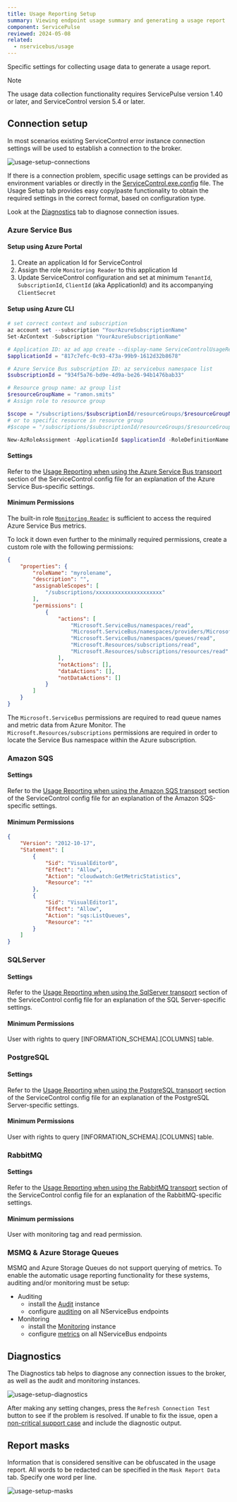 ```yaml
---
title: Usage Reporting Setup
summary: Viewing endpoint usage summary and generating a usage report
component: ServicePulse
reviewed: 2024-05-08
related:
  - nservicebus/usage
---
```


Specific settings for collecting usage data to generate a usage report.

> [!NOTE]
> The usage data collection functionality requires ServicePulse version 1.40 or later, and ServiceControl version 5.4 or later.

## Connection setup

In most scenarios existing ServiceControl error instance connection settings will be used to establish a connection to the broker.

![usage-setup-connections](images/usage-setup-connection.png "width=600")

If there is a connection problem, specific usage settings can be provided as environment variables or directly in the [ServiceControl.exe.config](/servicecontrol/servicecontrol-instances/configuration.md) file.
The Usage Setup tab provides easy copy/paste functionality to obtain the required settings in the correct format, based on configuration type.

Look at the [Diagnostics](#diagnostics) tab to diagnose connection issues.

### Azure Service Bus

#### Setup using Azure Portal

1. Create an application Id for ServiceControl
2. Assign the role `Monitoring Reader` to this application Id
3. Update ServiceControl configuration and set at minimum `TenantId`, `SubscriptionId`, `ClientId` (aka ApplicationId) and its accompanying `ClientSecret`


#### Setup using Azure CLI

```ps1
# set correct context and subscription
az account set --subscription "YourAzureSubscriptionName"
Set-AzContext -Subscription "YourAzureSubscriptionName"

# Application ID: az ad app create --display-name ServiceControlUsageReporting
$applicationId = "817c7efc-0c93-473a-99b9-1612d32b8678"

# Azure Service Bus subscription ID: az servicebus namespace list
$subscriptionId = "934f5a76-bd9e-4d9a-be26-94b1476bab33"

# Resource group name: az group list
$resourceGroupName = "ramon.smits"
# Assign role to resource group

$scope = "/subscriptions/$subscriptionId/resourceGroups/$resourceGroupName"
# or to specific resource in resource group 
#$scope = "/subscriptions/$subscriptionId/resourceGroups/$resourceGroupName/providers/Microsoft.ServiceBus/namespaces/$namespaceName

New-AzRoleAssignment -ApplicationId $applicationId -RoleDefinitionName "Monitoring Reader" -Scope $scope
```

#### Settings

Refer to the [Usage Reporting when using the Azure Service Bus transport](/servicecontrol/servicecontrol-instances/configuration.md#usage-reporting-when-using-the-azure-service-bus-transport) section of the ServiceControl config file for an explanation of the Azure Service Bus-specific settings.

#### Minimum Permissions

The built-in role [`Monitoring Reader`](https://learn.microsoft.com/en-us/azure/azure-monitor/roles-permissions-security#monitoring-reader) is sufficient to access the required Azure Service Bus metrics.

To lock it down even further to the minimally required permissions, create a custom role with the following permissions:

```json
{
    "properties": {
        "roleName": "myrolename",
        "description": "",
        "assignableScopes": [
            "/subscriptions/xxxxxxxxxxxxxxxxxxxxx"
        ],
        "permissions": [
            {
                "actions": [
                    "Microsoft.ServiceBus/namespaces/read",
                    "Microsoft.ServiceBus/namespaces/providers/Microsoft.Insights/metricDefinitions/read",
                    "Microsoft.ServiceBus/namespaces/queues/read",
                    "Microsoft.Resources/subscriptions/read",
                    "Microsoft.Resources/subscriptions/resources/read"
                ],
                "notActions": [],
                "dataActions": [],
                "notDataActions": []
            }
        ]
    }
}
```


The `Microsoft.ServiceBus` permissions are required to read queue names and metric data from Azure Monitor. The `Microsoft.Resources/subscriptions` permissions are required in order to locate the Service Bus namespace within the Azure subscription.

### Amazon SQS

#### Settings

Refer to the [Usage Reporting when using the Amazon SQS transport](/servicecontrol/servicecontrol-instances/configuration.md#usage-reporting-when-using-the-amazon-sqs-transport) section of the ServiceControl config file for an explanation of the Amazon SQS-specific settings.

#### Minimum Permissions

```json
{
    "Version": "2012-10-17",
    "Statement": [
        {
            "Sid": "VisualEditor0",
            "Effect": "Allow",
            "Action": "cloudwatch:GetMetricStatistics",
            "Resource": "*"
        },
        {
            "Sid": "VisualEditor1",
            "Effect": "Allow",
            "Action": "sqs:ListQueues",
            "Resource": "*"
        }
    ]
}
```

### SQLServer

#### Settings

Refer to the [Usage Reporting when using the SqlServer transport](/servicecontrol/servicecontrol-instances/configuration.md#usage-reporting-when-using-the-sqlserver-transport) section of the ServiceControl config file for an explanation of the SQL Server-specific settings.

#### Minimum Permissions

User with rights to query [INFORMATION_SCHEMA].[COLUMNS] table.

### PostgreSQL

#### Settings

Refer to the [Usage Reporting when using the PostgreSQL transport](/servicecontrol/servicecontrol-instances/configuration.md#usage-reporting-when-using-the-postgresql-transport) section of the ServiceControl config file for an explanation of the PostgreSQL Server-specific settings.

#### Minimum Permissions

User with rights to query [INFORMATION_SCHEMA].[COLUMNS] table.

### RabbitMQ

#### Settings

Refer to the [Usage Reporting when using the RabbitMQ transport](/servicecontrol/servicecontrol-instances/configuration.md#usage-reporting-when-using-the-rabbitmq-transport) section of the ServiceControl config file for an explanation of the RabbitMQ-specific settings.

#### Minimum permissions

User with monitoring tag and read permission.

### MSMQ & Azure Storage Queues

MSMQ and Azure Storage Queues do not support querying of metrics. To enable the automatic usage reporting functionality for these systems, auditing and/or monitoring must be setup:

- Auditing
  - install the [Audit](./../servicecontrol/audit-instances) instance
  - configure [auditing](./../nservicebus/operations/auditing.md) on all NServiceBus endpoints
- Monitoring
  - install the [Monitoring](./../monitoring) instance
  - configure [metrics](./../monitoring/metrics) on all NServiceBus endpoints

## Diagnostics

The Diagnostics tab helps to diagnose any connection issues to the broker, as well as the audit and monitoring instances.

![usage-setup-diagnostics](images/usage-setup-diagnostics.png "width=600")

After making any setting changes, press the `Refresh Connection Test` button to see if the problem is resolved.
If unable to fix the issue, open a [non-critical support case](https://particular.net/support) and include the diagnostic output.

## Report masks

Information that is considered sensitive can be obfuscated in the usage report.
All words to be redacted can be specified in the `Mask Report Data` tab. Specify one word per line.

![usage-setup-masks](images/usage-setup-masks.png "width=600")
